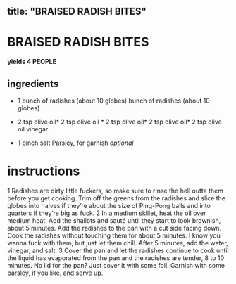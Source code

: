 
	
title: "BRAISED RADISH BITES"
---
# BRAISED RADISH BITES
#### yields 4 PEOPLE
## ingredients
* 1 bunch of radishes (about 10 globes) bunch of radishes (about 10 globes)
* 2 tsp olive oil* 2 tsp olive oil * 2 tsp olive oil* 2 tsp olive oil* 2 tsp olive oil vinegar

* 1 pinch salt
Parsley, for garnish *optional*

# instructions
1 Radishes are dirty little fuckers, so make sure to rinse the hell outta them before you get cooking. Trim off the greens from the radishes and slice the globes into halves if they’re about the size of Ping-Pong balls and into quarters if they’re big as fuck.
2 In a medium skillet, heat the oil over medium heat. Add the shallots and sauté until they start to look brownish, about 5 minutes. Add the radishes to the pan with a cut side facing down. Cook the radishes without touching them for about 5 minutes. I know you wanna fuck with them, but just let them chill. After 5 minutes, add the water, vinegar, and salt.
3 Cover the pan and let the radishes continue to cook until the liquid has evaporated from the pan and the radishes are tender, 8 to 10 minutes. No lid for the pan? Just cover it with some foil. Garnish with some parsley, if you like, and serve up.
	

